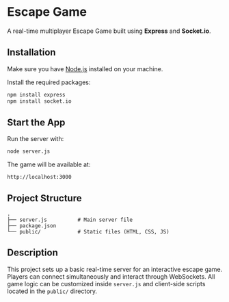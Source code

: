 # Escape Game

A real-time multiplayer Escape Game built using **Express** and **Socket.io**.

## Installation

Make sure you have [Node.js](https://nodejs.org/) installed on your machine.

Install the required packages:

```bash
npm install express
npm install socket.io
```

## Start the App

Run the server with:

```bash
node server.js
```

The game will be available at:

```
http://localhost:3000
```

## Project Structure

```
.
├── server.js          # Main server file
├── package.json
└── public/            # Static files (HTML, CSS, JS)
```

## Description

This project sets up a basic real-time server for an interactive escape game. Players can connect simultaneously and interact through WebSockets. All game logic can be customized inside `server.js` and client-side scripts located in the `public/` directory.
